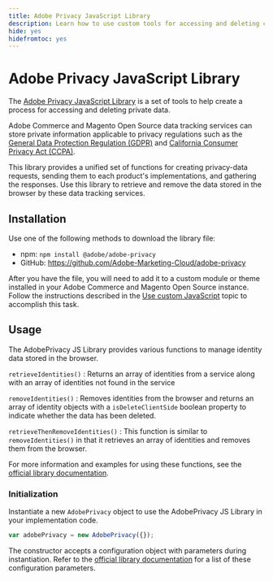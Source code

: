 ```yaml
---
title: Adobe Privacy JavaScript Library
description: Learn how to use custom tools for accessing and deleting customer personal information collected by Adobe Commerce and Magento Open Source.
hide: yes
hidefromtoc: yes
---
```


# Adobe Privacy JavaScript Library

<!-- TODO: Remove hide metadata when the library has been integrated with Commerce. -->

The [Adobe Privacy JavaScript Library](https://developer.adobe.com/apis/experienceplatform/gdpr/services/allservices.html) is a set of tools to help create a process for accessing and deleting private data.

Adobe Commerce and Magento Open Source data tracking services can store private information applicable to privacy regulations such as the [General Data Protection Regulation (GDPR)](gdpr.md) and [California Consumer Privacy Act (CCPA)](ccpa.md).

This library provides a unified set of functions for creating privacy-data requests, sending them to each product's implementations, and gathering the responses. Use this library to retrieve and remove the data stored in the browser by these data tracking services.

## Installation

Use one of the following methods to download the library file:

-  npm: `npm install @adobe/adobe-privacy`
-  GitHub: <https://github.com/Adobe-Marketing-Cloud/adobe-privacy>

After you have the file, you will need to add it to a custom module or theme installed in your Adobe Commerce and Magento Open Source instance. Follow the instructions described in the [Use custom JavaScript](https://developer.adobe.com/commerce/frontend-core/javascript/custom/) topic to accomplish this task.

## Usage

The AdobePrivacy JS Library provides various functions to manage identity data stored in the browser.

`retrieveIdentities()`
: Returns an array of identities from a service along with an array of identities not found in the service

`removeIdentities()`
: Removes identities from the browser and returns an array of identity objects with a `isDeleteClientSide` boolean property to indicate whether the data has been deleted.

`retrieveThenRemoveIdentities()`
: This function is similar to `removeIdentities()` in that it retrieves an array of identities and removes them from the browser.

For more information and examples for using these functions, see the [official library documentation](https://developer.adobe.com/apis/experienceplatform/gdpr/services/allservices.html).

### Initialization

Instantiate a new `AdobePrivacy` object to use the AdobePrivacy JS Library in your implementation code.

```js
var adobePrivacy = new AdobePrivacy({});
```

The constructor accepts a configuration object with parameters during instantiation.
Refer to the [official library documentation](https://developer.adobe.com/apis/experienceplatform/gdpr/services/allservices.html) for a list of these configuration parameters.

